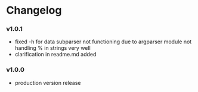 # Changelog

### v1.0.1

- fixed -h for data subparser not functioning due to argparser module not handling % in strings very well
- clarification in readme.md added

### v1.0.0

- production version release
